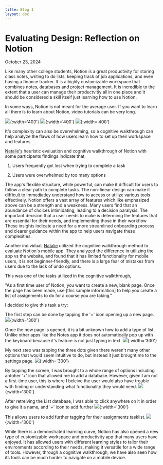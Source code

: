 ```yaml
---
title: Blog 1 
layout: doc
---
```



# Evaluating Design: Reflection on Notion 
October 23, 2024

Like many other college students, Notion is a great productivity for storing class notes, writing to do lists, keeping track of job applications, and even having a finance tracker. It is a highly customizable workspace that combines notes, databases and project management. It is incredible to the extent that a user can manage their productvitiy all in one place and it should be considered a skill itself just learning how to use Notion. 

In some ways, Notion is not meant for the average user. If you want to learn all there is to learn about Notion, video tutorials can be very long. 


![](/assets/images/notion1.png){:width='400'}
![](/assets/images/notion2.png){:width='400'}
![](/assets/images/notion3.png){:width='400'}



It's complexity can also be overwhelming, so a cognitive walkthrough can help analyze the flaws of how users learn how to set up their workspace and features.

[Natalie's](https://natalieschnelle.com/home/notion-research) heuristic evaluation and cognitive walkthrough of Notion with some participants findings indicate that, 

1. Users frequently got lost when trying to complete a task 

2. Users were overwhelmed by too many options 

The app's flexible structure, while powerful, can make it difficult for users to follow a clear path to complete tasks. The non-linear design can make it difficult to immediatley understand how to access or utilize various tools effectively. Notion offers a vast array of features which like emphasized above can be a strength and a weakness. Many users find that an abundance of choices intimidating, leading to a decision paralysis. The important decision that a user needs to make is determinig the features that are essential for their needs, and implementing those in their workflow These insights indicate a need for a more streamlined onboarding process and clearer guidance within the app to help users navigate these complexities.

Another individual, [Natalie](https://nataliecodina.squarespace.com/notion) utilized the cognitive walkthrough method to evaluate Notion's mobile app. They analyzed the difference in utilizing the app vs the website, and found that it has limited functionality for mobile users, it is not beginner-friendly, and there is a large fear of mistakes from users due to the lack of undo options. 

This was one of the tasks utilized in the cognitive walkthrough, 

"As a first time user of Notion, you want to create a new, blank page. Once the page has been made, use [this sample information] to help you create a list of assignments to do for a course you are taking." 

I decided to give this task a try: 


The first step can be done by tapping the '+' icon opening up a new page.  
![](/assets/images/notionuse1.png){:width='300'}


Once the new page is opened, it is a bit unknown how to add a type of list. Unlike other apps like the Notes app it does not automatically pop up with the keyboard because it's feature is not just typing in text. 
![](/assets/images/notionuse2.png){:width='300'}

My next step was tapping the three dots given there weren't many other options that would seem intuitive to do, but instead it just brought me to the settings page. 
![](/assets/images/notionuse3.png){:width='300'}

By tapping the screen, I was brought to a whole range of options including antoher '+' icon that allowed me to add a database. However, given I am not a first-time user, this is where I beleive the user would also have trouble with finding or understanding what functionality they would need. 
![](/assets/images/notionuse4.png){:width='300'}

After retreiving the List database, I was able to click anywhere on it in order to give it a name, and '+' icon to add further 
![](/assets/images/notionuse5.png){:width='300'}

This allows users to add further tagging for their assignments tasklist. 
![](/assets/images/notionuse7.png){:width='300'}


While there is a demonstrated learning curve, Notion has also opened a new type of customizable workspace and productivity app that many users have enjoyed. It has allowed users with different learning styles to tailor their environments according to their needs, making it versatile for a wide range of tools. However, through a cognitive walkthrough, we have also seen how its tools can be much harder to navigate on a mobile device. 